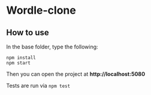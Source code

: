 # Wordle-clone

## How to use

In the base folder, type the following:

```
npm install
npm start
```
Then you can open the project at **http://localhost:5080**

Tests are run via `npm test`
